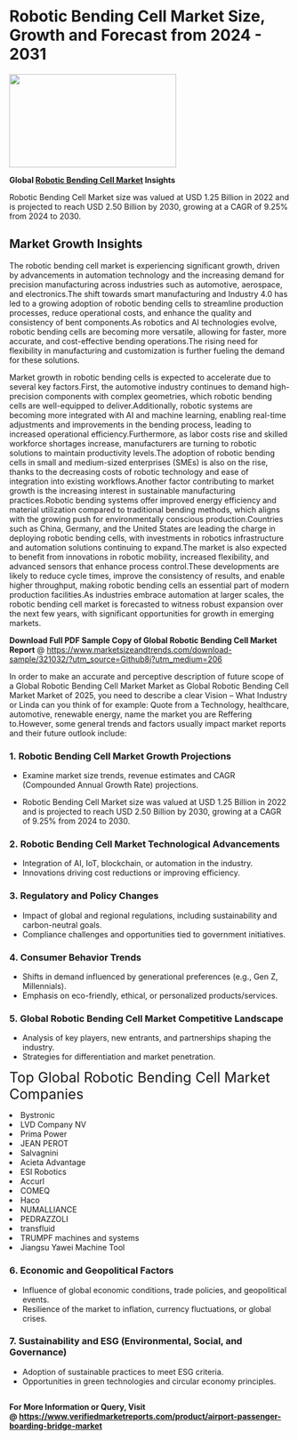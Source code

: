 <H1>Robotic Bending Cell Market Size, Growth and Forecast from 2024 - 2031</H1><img class="aligncenter size-medium wp-image-584254" src="https://thirdeyenews.in/wp-content/uploads/2024/09/Global-Market-Research-300x168.jpeg" alt="" width="300" height="168" /><p><strong>Global&nbsp;<a href="https://www.marketsizeandtrends.com/download-sample/321032/?utm_source=Github8j?utm_medium=206">Robotic Bending Cell Market</a> Insights</strong></p><p>Robotic Bending Cell Market size was valued at USD 1.25 Billion in 2022 and is projected to reach USD 2.50 Billion by 2030, growing at a CAGR of 9.25% from 2024 to 2030.</p><p><h2>Market Growth Insights</h2> <p>The robotic bending cell market is experiencing significant growth, driven by advancements in automation technology and the increasing demand for precision manufacturing across industries such as automotive, aerospace, and electronics.The shift towards smart manufacturing and Industry 4.0 has led to a growing adoption of robotic bending cells to streamline production processes, reduce operational costs, and enhance the quality and consistency of bent components.As robotics and AI technologies evolve, robotic bending cells are becoming more versatile, allowing for faster, more accurate, and cost-effective bending operations.The rising need for flexibility in manufacturing and customization is further fueling the demand for these solutions.</p> <p>Market growth in robotic bending cells is expected to accelerate due to several key factors.First, the automotive industry continues to demand high-precision components with complex geometries, which robotic bending cells are well-equipped to deliver.Additionally, robotic systems are becoming more integrated with AI and machine learning, enabling real-time adjustments and improvements in the bending process, leading to increased operational efficiency.Furthermore, as labor costs rise and skilled workforce shortages increase, manufacturers are turning to robotic solutions to maintain productivity levels.The adoption of robotic bending cells in small and medium-sized enterprises (SMEs) is also on the rise, thanks to the decreasing costs of robotic technology and ease of integration into existing workflows.Another factor contributing to market growth is the increasing interest in sustainable manufacturing practices.Robotic bending systems offer improved energy efficiency and material utilization compared to traditional bending methods, which aligns with the growing push for environmentally conscious production.Countries such as China, Germany, and the United States are leading the charge in deploying robotic bending cells, with investments in robotics infrastructure and automation solutions continuing to expand.The market is also expected to benefit from innovations in robotic mobility, increased flexibility, and advanced sensors that enhance process control.These developments are likely to reduce cycle times, improve the consistency of results, and enable higher throughput, making robotic bending cells an essential part of modern production facilities.As industries embrace automation at larger scales, the robotic bending cell market is forecasted to witness robust expansion over the next few years, with significant opportunities for growth in emerging markets.<p><span class=""><strong>Download Full PDF Sample Copy of Global Robotic Bending Cell Market Report</strong> @ <a href="https://www.marketsizeandtrends.com/download-sample/321032/?utm_source=Github8j?utm_medium=206" target="_blank">https://www.marketsizeandtrends.com/download-sample/321032/?utm_source=Github8j?utm_medium=206</a></span></p><p>In order to make an accurate and perceptive description of future scope of a Global&nbsp;Robotic Bending Cell Market Market as Global&nbsp;Robotic Bending Cell Market Market of 2025, you need to describe a clear Vision &ndash; What Industry or Linda can you think of for example: Quote from a Technology, healthcare, automotive, renewable energy, name the market you are Reffering to.However, some general trends and factors usually impact market reports and their future outlook include:</p><h3>1.&nbsp;<strong>Robotic Bending Cell Market Growth Projections</strong></h3><ul><li>Examine market size trends, revenue estimates and CAGR (Compounded Annual Growth Rate) projections.</li><li><p>Robotic Bending Cell Market size was valued at USD 1.25 Billion in 2022 and is projected to reach USD 2.50 Billion by 2030, growing at a CAGR of 9.25% from 2024 to 2030.</p></li></ul><h3>2.&nbsp;<strong>Robotic Bending Cell Market Technological Advancements</strong></h3><ul><li>Integration of AI, IoT, blockchain, or automation in the industry.</li><li>Innovations driving cost reductions or improving efficiency.</li></ul><h3>3.&nbsp;<strong>Regulatory and Policy Changes</strong></h3><ul><li>Impact of global and regional regulations, including sustainability and carbon-neutral goals.</li><li>Compliance challenges and opportunities tied to government initiatives.</li></ul><h3>4.&nbsp;<strong>Consumer Behavior Trends</strong></h3><ul><li>Shifts in demand influenced by generational preferences (e.g., Gen Z, Millennials).</li><li>Emphasis on eco-friendly, ethical, or personalized products/services.</li></ul><h3>5.&nbsp;<strong>Global Robotic Bending Cell Market Competitive Landscape</strong></h3><ul><li>Analysis of key players, new entrants, and partnerships shaping the industry.</li><li>Strategies for differentiation and market penetration.</li></ul><p data-pm-slice="1 1 []"><span style="color: inherit; font-family: inherit; font-size: 25px;">Top Global Robotic Bending Cell Market Companies</span></p><div class="" data-test-id=""><p><li>Bystronic</li><li> LVD Company NV</li><li> Prima Power</li><li> JEAN PEROT</li><li> Salvagnini</li><li> Acieta Advantage</li><li> ESI Robotics</li><li> Accurl</li><li> COMEQ</li><li> Haco</li><li> NUMALLIANCE</li><li> PEDRAZZOLI</li><li> transfluid</li><li> TRUMPF machines and systems</li><li> Jiangsu Yawei Machine Tool</li></p></div><h3>6.&nbsp;<strong>Economic and Geopolitical Factors</strong></h3><ul><li>Influence of global economic conditions, trade policies, and geopolitical events.</li><li>Resilience of the market to inflation, currency fluctuations, or global crises.</li></ul><h3>7.&nbsp;<strong>Sustainability and ESG (Environmental, Social, and Governance)</strong></h3><ul><li>Adoption of sustainable practices to meet ESG criteria.</li><li>Opportunities in green technologies and circular economy principles.</li></ul><h2><strong style="font-size: 14px;">For More Information or Query, Visit @&nbsp;</strong><a style="background-color: #ffffff; font-size: 14px;" href="https://www.marketsizeandtrends.com/report/robotic-bending-cell-market/" target="_blank">https://www.verifiedmarketreports.com/product/airport-passenger-boarding-bridge-market</a></h2>